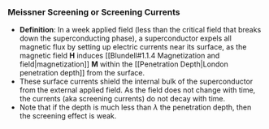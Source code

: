 ### Meissner Screening or Screening Currents
- **Definition**: In a week applied field (less than the critical field that breaks down the superconducting phase), a superconductor expels all magnetic flux by setting up electric currents near its surface, as the magnetic field $\textbf{H}$ induces [[Blundell#1.1.4 Magnetization and field|magnetization]] $\textbf{M}$ within the [[Penetration Depth|London penetration depth]] from the surface.
- These surface currents shield the internal bulk of the superconductor from the external applied field. As the field does not change with time, the currents (aka screening currents) do not decay with time.
- Note that if the depth is much less than $\lambda$ the penetration depth, then the screening effect is weak. 